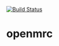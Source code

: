 [![Build Status](https://travis-ci.org/theborakompanioni/openmrc.svg)](https://travis-ci.org/theborakompanioni/openmrc)

openmrc
===